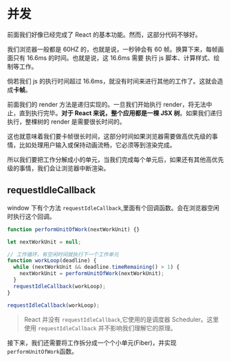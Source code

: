 <!--
 * Author  rhys.zhao
 * Date  2023-06-02 10:19:04
 * LastEditors  rhys.zhao
 * LastEditTime  2023-06-21 14:56:33
 * Description
-->

# 并发

前面我们好像已经完成了 React 的基本功能。然而，这部分代码不够好。

我们浏览器一般都是 60HZ 的，也就是说，一秒钟会有 60 帧。换算下来，每帧画面只有 16.6ms 的时间。也就是说，这 16.6ms 需要 执行 js 脚本、计算样式、绘制等工作。

倘若我们 js 的执行时间超过 16.6ms，就没有时间来进行其他的工作了。这就会造成**卡帧**。

前面我们的 render 方法是递归实现的。一旦我们开始执行 render，将无法中止，直到执行完毕。**对于 React 来说，整个应用都是一棵 JSX 树**。如果我们递归执行，整棵树的 render 是需要很长时间的。

这也就意味着我们要卡帧很长时间，这部分时间如果浏览器需要做高优先级的事情，比如处理用户输入或保持动画流畅，它必须等到渲染完成。

所以我们要把工作分解成小的单元，当我们完成每个单元后，如果还有其他高优先级的事情，我们会让浏览器中断渲染。

## requestIdleCallback

window 下有个方法 `requestIdleCallback`,里面有个回调函数。会在浏览器空闲时执行这个回调。

```js
function performUnitOfWork(nextWorkUnit) {}

let nextWorkUnit = null;

// 工作循环，有空闲时间就执行下一个工作单元
function workLoop(deadline) {
  while (nextWorkUnit && deadline.timeRemaining() > 1) {
    nextWorkUnit = performUnitOfWork(nextWorkUnit);
  }
  requestIdleCallback(workLoop);
}

requestIdleCallback(workLoop);
```

> React 并没有 `requestIdleCallback`,它使用的是调度器 Scheduler。这里使用 `requestIdleCallback` 并不影响我们理解它的原理。

接下来，我们还需要将工作拆分成一个个小单元(Fiber)，并实现 `performUnitOfWork`函数。
